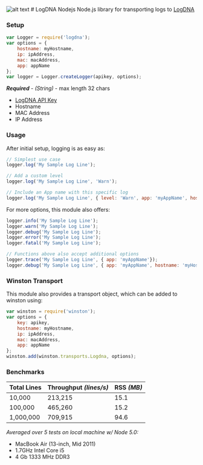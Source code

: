 ![alt text](https://avatars0.githubusercontent.com/u/17461937?v=3&s=200 "LogDNA") # LogDNA Nodejs
Node.js library for transporting logs to [LogDNA](https://app.logdna.com/logs/view) 

### Setup
```javascript
var Logger = require('logdna');
var options = {
    hostname: myHostname,
    ip: ipAddress,
    mac: macAddress,
    app: appName
};
var logger = Logger.createLogger(apikey, options);
```
_**Required**_ - *(String)* - max length 32 chars
* [LogDNA API Key](https://app.logdna.com/manage/profile) 
* Hostname
* MAC Address
* IP Address

### Usage

After initial setup, logging is as easy as:
```javascript
// Simplest use case
logger.log('My Sample Log Line');

// Add a custom level
logger.log('My Sample Log Line', 'Warn');

// Include an App name with this specific log
logger.log('My Sample Log Line', { level: 'Warn', app: 'myAppName', hostname: 'myHostname'});
```

For more options, this module also offers:
```javascript
logger.info('My Sample Log Line');
logger.warn('My Sample Log Line');
logger.debug('My Sample Log Line');
logger.error('My Sample Log Line');
logger.fatal('My Sample Log Line');

// Functions above also accept additional options
logger.trace('My Sample Log Line', { app: 'myAppName'});
logger.debug('My Sample Log Line', { app: 'myAppName', hostname: 'myHostname'});
```


### Winston Transport

This module also provides a transport object, which can be added to winston using:

```javascript
var winston = require('winston');
var options = {
    key: apikey,
    hostname: myHostname,
    ip: ipAddress,
    mac: macAddress,
    app: appName
};
winston.add(winston.transports.Logdna, options);
```



### Benchmarks
| **Total Lines** | **Throughput** *(lines/s)* | **RSS** *(MB)* |
|-----------------|----------------------------|----------------|
|      10,000     |          213,215           |      15.1      |
|      100,000    |          465,260           |      15.2      |
|      1,000,000  |          709,915           |      94.6      |

   *Averaged over 5 tests on local machine w/ Node 5.0:*
   * MacBook Air (13-inch, Mid 2011)
   * 1.7GHz Intel Core i5
   * 4 Gb 1333 MHz DDR3
